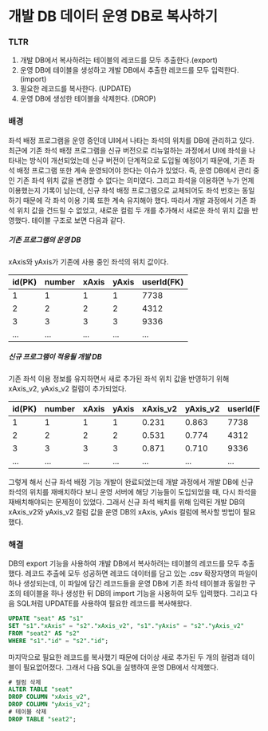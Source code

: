 # 개발 DB 데이터 운영 DB로 복사하기

### TLTR
1. 개발 DB에서 복사하려는 테이블의 레코드를 모두 추출한다.(export)
2. 운영 DB에 테이블을 생성하고 개발 DB에서 추출한 레코드를 모두 입력한다.(import)
3. 필요한 레코드를 복사한다. (UPDATE)
4. 운영 DB에 생성한 테이블을 삭제한다. (DROP)

### 배경
좌석 배정 프로그램을 운영 중인데 UI에서 나타는 좌석의 위치를 DB에 관리하고 있다.
최근에 기존 좌석 배정 프로그램을 신규 버전으로 리뉴얼하는 과정에서 UI에 좌석을 나타내는 방식이 개선되었는데
신규 버전이 단계적으로 도입될 예정이기 때문에, 기존 좌석 배정 프로그램 또한 계속 운영되어야 한다는 이슈가 있었다.
즉, 운영 DB에서 관리 중인 기존 좌석 위치 값을 변경할 수 없다는 의미였다.
그리고 좌석을 이용하면 누가 언제 이용했는지 기록이 남는데, 신규 좌석 배정 프로그램으로 교체되어도 좌석 번호는 동일하기 때문에 각 좌석 이용 기록 또한 계속 유지해야 했다.
따라서 개발 과정에서 기존 좌석 위치 값을 건드릴 수 없었고, 새로운 컬럼 두 개를 추가해서 새로운 좌석 위치 값을 반영했다.
테이블 구조로 보면 다음과 같다.

##### 기존 프로그램의 운영 DB
xAxis와 yAxis가 기존에 사용 중인 좌석의 위치 값이다.

id(PK) | number | xAxis | yAxis | userId(FK)
-------|--------|-------|-------|-----------
1      |1       |1      |1      |7738
2      |2       |2      |2      |4312
3      |3       |3      |3      |9336
...    |...     |...    |...    |...

##### 신규 프로그램이 적용될 개발 DB
기존 좌석 이용 정보를 유지하면서 새로 추가된 좌석 위치 값을 반영하기 위해 xAxis_v2, yAxis_v2 컬럼이 추가되었다.

id(PK) | number | xAxis  | yAxis | xAxis_v2 | yAxis_v2 | userId(FK)
-------|--------|--------|-------|----------|----------|----------
1      |1       |1       |1      |0.231     |0.863     |7738
2      |2       |2       |2      |0.531     |0.774     |4312
3      |3       |3       |3      |0.871     |0.710     |9336
...    |...     |...     |...    |...       |...       |...    

그렇게 해서 신규 좌석 배정 기능 개발이 완료되었는데 개발 과정에서 개발 DB에 신규 좌석의 위치를 재배치하다 보니
운영 서버에 해당 기능들이 도입되었을 때, 다시 좌석을 재배치해야되는 문제점이 있었다.
그래서 신규 좌석 배치를 위해 입력된 개발 DB의 xAxis_v2와 yAxis_v2 컬럼 값을 운영 DB의 xAxis, yAxis 컬럼에 복사할 방법이 필요했다.


### 해결
DB의 export 기능을 사용하여 개발 DB에서 복사하려는 테이블의 레코드를 모두 추출했다.
레코드 추출에 모두 성공하면 레코드 데이터를 담고 있는 .csv 확장자명의 파일이 하나 생성되는데, 이 파일에 담긴 레코드들을
운영 DB에 기존 좌석 테이블과 동일한 구조의 테이블을 하나 생성한 뒤 DB의 import 기능을 사용하여 모두 입력했다.
그리고 다음 SQL처럼 UPDATE를 사용하여 필요한 레코드를 복사해왔다.

```sql
UPDATE "seat" AS "s1"
SET "s1"."xAxis" = "s2"."xAxis_v2", "s1"."yAxis" = "s2"."yAxis_v2"
FROM "seat2" AS "s2"
WHERE "s1"."id" = "s2"."id";
```

마지막으로 필요한 레코드를 복사했기 때문에 더이상 새로 추가된 두 개의 컬럼과 테이블이 필요없어졌다.
그래서 다음 SQL을 실행하여 운영 DB에서 삭제했다.

```sql
# 컬럼 삭제
ALTER TABLE "seat"
DROP COLUMN "xAxis_v2",
DROP COLUMN "yAxis_v2";
# 테이블 삭제
DROP TABLE "seat2";
```
